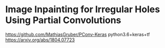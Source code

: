 
# Image Inpainting for Irregular Holes Using Partial Convolutions
https://github.com/MathiasGruber/PConv-Keras
python3.6+keras+tf
https://arxiv.org/abs/1804.07723